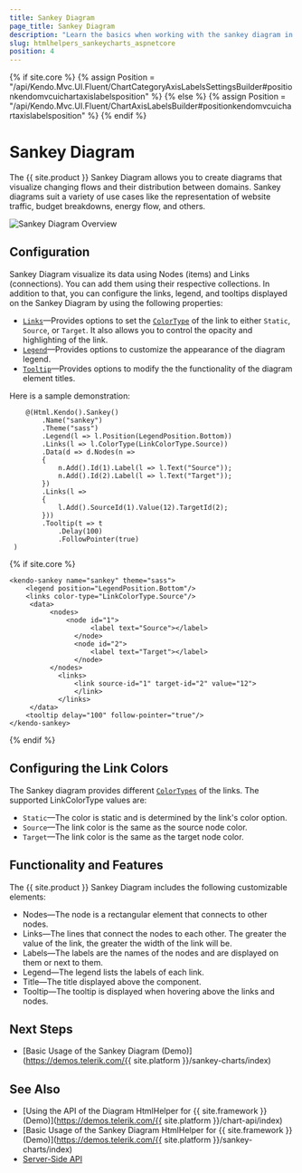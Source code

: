 ```yaml
---
title: Sankey Diagram
page_title: Sankey Diagram
description: "Learn the basics when working with the sankey diagram in the {{ site.product }} suite which allows the users to create diagrams that visualize changing flows and their distribution between domains."
slug: htmlhelpers_sankeycharts_aspnetcore
position: 4
---
```


{% if site.core %}
    {% assign Position = "/api/Kendo.Mvc.UI.Fluent/ChartCategoryAxisLabelsSettingsBuilder#positionkendomvcuichartaxislabelsposition" %}
{% else %}
    {% assign Position = "/api/Kendo.Mvc.UI.Fluent/ChartAxisLabelsBuilder#positionkendomvcuichartaxislabelsposition" %}
{% endif %}

# Sankey Diagram

The {{ site.product }} Sankey Diagram allows you to create diagrams that visualize changing flows and their distribution between domains. Sankey diagrams suit a variety of use cases like the representation of website traffic, budget breakdowns, energy flow, and others.

![Sankey Diagram Overview](images/chart-sankey.png)

## Configuration

Sankey Diagram visualize its data using Nodes (items) and Links (connections). You can add them using their respective collections. In addition to that, you can configure the links, legend, and tooltips displayed on the Sankey Diagram by using the following properties:

 - [`Links`](https://docs.telerik.com/kendo-ui/api/javascript/dataviz/ui/sankey/configuration/links)&mdash;Provides options to set the [`ColorType`](https://docs.telerik.com/kendo-ui/api/javascript/dataviz/ui/sankey/configuration/links.colortypes) of the link to either `Static`, `Source`, or `Target`. It also allows you to control the opacity and highlighting of the link.
 - [`Legend`](https://docs.telerik.com/kendo-ui/api/javascript/dataviz/ui/sankey/configuration/legend)&mdash;Provides options to customize the appearance of the diagram legend.
 - [`Tooltip`](https://docs.telerik.com/kendo-ui/api/javascript/dataviz/ui/sankey/configuration/labels)&mdash;Provides options to modify the the functionality of the diagram element titles.

 Here is a sample demonstration:

```HtmlHelper
    @(Html.Kendo().Sankey()
        .Name("sankey")
        .Theme("sass")
        .Legend(l => l.Position(LegendPosition.Bottom))
        .Links(l => l.ColorType(LinkColorType.Source))
        .Data(d => d.Nodes(n =>
        {
            n.Add().Id(1).Label(l => l.Text("Source"));
            n.Add().Id(2).Label(l => l.Text("Target"));
        })
        .Links(l =>
        {
            l.Add().SourceId(1).Value(12).TargetId(2);
        }))
        .Tooltip(t => t
            .Delay(100)
            .FollowPointer(true)
 )
```
{% if site.core %}
```TagHelper
<kendo-sankey name="sankey" theme="sass">
    <legend position="LegendPosition.Bottom"/>
    <links color-type="LinkColorType.Source"/>
     <data>
          <nodes>
              <node id="1">
                    <label text="Source"></label>
                </node>
                <node id="2">
                    <label text="Target"></label>
                </node>
          </nodes>
            <links>
                <link source-id="1" target-id="2" value="12">
                </link>
            </links>
     </data>
    <tooltip delay="100" follow-pointer="true"/>
</kendo-sankey>
```
{% endif %}

## Configuring the Link Colors

The Sankey diagram provides different [`ColorTypes`](https://docs.telerik.com/kendo-ui/api/javascript/dataviz/ui/sankey/configuration/links.colortypes) of the links. The supported LinkColorType values are:

 * `Static`&mdash;The color is static and is determined by the link's color option.
 * `Source`&mdash;The link color is the same as the source node color.
 * `Target`&mdash;The link color is the same as the target node color.

## Functionality and Features

The {{ site.product }} Sankey Diagram includes the following customizable elements:

- Nodes&mdash;The node is a rectangular element that connects to other nodes.
- Links&mdash;The lines that connect the nodes to each other. The greater the value of the link, the greater the width of the link will be.
- Labels&mdash;The labels are the names of the nodes and are displayed on them or next to them.
- Legend&mdash;The legend lists the labels of each link.
- Title&mdash;The title displayed above the component.
- Tooltip&mdash;The tooltip is displayed when hovering above the links and nodes.

## Next Steps

* [Basic Usage of the Sankey Diagram (Demo)](https://demos.telerik.com/{{ site.platform }}/sankey-charts/index)

## See Also

* [Using the API of the Diagram HtmlHelper for {{ site.framework }} (Demo)](https://demos.telerik.com/{{ site.platform }}/chart-api/index)
* [Basic Usage of the Sankey Diagram HtmlHelper for {{ site.framework }} (Demo)](https://demos.telerik.com/{{ site.platform }}/sankey-charts/index)
* [Server-Side API](/api/chart)

